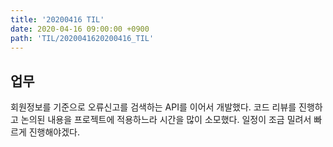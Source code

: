 ```yaml
---
title: '20200416 TIL'
date: 2020-04-16 09:00:00 +0900
path: 'TIL/2020041620200416_TIL'
---
```


## 업무

회원정보를 기준으로 오류신고를 검색하는 API를 이어서 개발했다. 코드 리뷰를 진행하고 논의된 내용을 프로젝트에 적용하느라 시간을 많이 소모했다. 일정이 조금 밀려서 빠르게 진행해야겠다.

